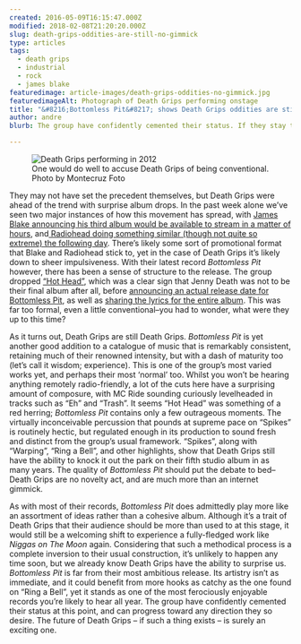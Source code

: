 ```yaml
---
created: 2016-05-09T16:15:47.000Z
modified: 2018-02-08T21:20:20.000Z
slug: death-grips-oddities-are-still-no-gimmick
type: articles
tags:
  - death grips
  - industrial
  - rock
  - james blake
featuredimage: article-images/death-grips-oddities-no-gimmick.jpg
featuredimageAlt: Photograph of Death Grips performing onstage
title: "&#8216;Bottomless Pit&#8217; shows Death Grips oddities are still no gimmick"
author: andre
blurb: The group have confidently cemented their status. If they stay together they can progress toward any direction they so desire.

---
```


<figure class="wide">
  <img src="article-images/death-grips-oddities-no-gimmick.jpg" alt="Death Grips performing in 2012" />
  <figcaption>One would do well to accuse Death Grips of being conventional. Photo by Montecruz Foto</figcaption>
</figure>

They may not have set the precedent themselves, but Death Grips were ahead of the trend with surprise album drops. In the past week alone we’ve seen two major instances of how this movement has spread, with [James Blake announcing his third album would be available to stream in a matter of hours](http://pitchfork.com/news/65268-james-blakes-new-album-the-colour-in-anything-is-out-tonight/), and[ Radiohead doing something similar (though not quite so extreme) the following day](http://pitchfork.com/news/65297-radiohead-announce-new-album-release-date-share-daydreaming-video/). There’s likely some sort of promotional format that Blake and Radiohead stick to, yet in the case of Death Grips it’s likely down to sheer impulsiveness. With their latest record *Bottomless Pit* however, there has been a sense of structure to the release. The group dropped [“Hot Head”](https://www.youtube.com/watch?v=UQm8qpexnjo), which was a clear sign that Jenny Death was not to be their final album after all, before [announcing an actual release date for Bottomless Pit](http://pitchfork.com/news/61741-death-grips-announce-new-album-bottomless-pit-release-date-share-lyrics/), as well as [sharing the lyrics for the entire album](http://thirdworlds.net/pit.php). This was far too formal, even a little conventional–you had to wonder, what were they up to this time?

As it turns out, Death Grips are still Death Grips. *Bottomless Pit* is yet another good addition to a catalogue of music that is remarkably consistent, retaining much of their renowned intensity, but with a dash of maturity too (let’s call it wisdom; experience). This is one of the group’s most varied works yet, and perhaps their most ‘normal’ too. Whilst you won’t be hearing anything remotely radio-friendly, a lot of the cuts here have a surprising amount of composure, with MC Ride sounding curiously levelheaded in tracks such as “Eh” and “Trash”. It seems “Hot Head” was something of a red herring; *Bottomless Pit* contains only a few outrageous moments. The virtually inconceivable percussion that pounds at supreme pace on “Spikes” is routinely hectic, but regulated enough in its production to sound fresh and distinct from the group’s usual framework. “Spikes”, along with “Warping”, “Ring a Bell”, and other highlights, show that Death Grips still have the ability to knock it out the park on their fifth studio album in as many years. The quality of *Bottomless Pit* should put the debate to bed–Death Grips are no novelty act, and are much more than an internet gimmick.

As with most of their records, *Bottomless Pit* does admittedly play more like an assortment of ideas rather than a cohesive album. Although it’s a trait of Death Grips that their audience should be more than used to at this stage, it would still be a welcoming shift to experience a fully-fledged work like *Niggas on The Moon* again. Considering that such a methodical process is a complete inversion to their usual construction, it’s unlikely to happen any time soon, but we already know Death Grips have the ability to surprise us. *Bottomless Pit* is far from their most ambitious release. Its artistry isn’t as immediate, and it could benefit from more hooks as catchy as the one found on “Ring a Bell”, yet it stands as one of the most ferociously enjoyable records you’re likely to hear all year. The group have confidently cemented their status at this point, and can progress toward any direction they so desire. The future of Death Grips – if such a thing exists – is surely an exciting one.